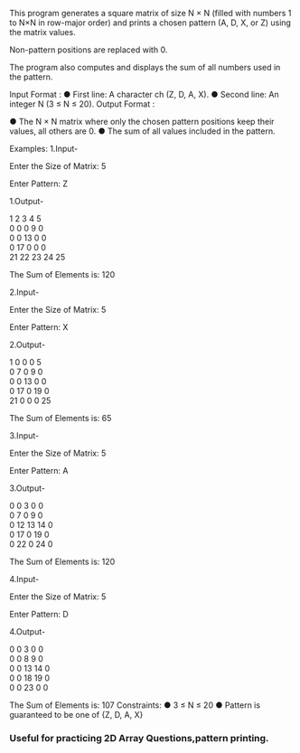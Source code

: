This program generates a square matrix of size N × N (filled with numbers 1 to N×N in row-major order) and prints a chosen pattern (A, D, X, or Z) using the matrix values.

Non-pattern positions are replaced with 0.

The program also computes and displays the sum of all numbers used in the pattern.

Input Format :
● First line: A character ch (Z, D, A, X). 
● Second line: An integer N (3 ≤ N ≤ 20). 
Output Format :

● The N × N matrix where only the chosen pattern positions keep their values, all 
others are 0. 
● The sum of all values included in the pattern. 

Examples:
1.Input-

Enter the Size of Matrix: 5 

Enter Pattern: Z


1.Output-

1      2      3      4      5      
0      0      0      9      0      
0      0      13     0      0      
0      17     0      0      0      
21     22     23     24     25      

The Sum of Elements is: 120

2.Input-

Enter the Size of Matrix: 5

Enter Pattern: X


2.Output-

1      0      0      0      5      
0      7      0      9      0      
0      0      13     0      0      
0      17     0      19     0      
21     0      0      0      25      

The Sum of Elements is: 65


3.Input-

Enter the Size of Matrix: 5

Enter Pattern: A


3.Output-

0      0      3      0      0      
0      7      0      9      0      
0      12     13     14     0      
0      17     0      19     0      
0      22     0      24     0      

The Sum of Elements is: 120


4.Input-

Enter the Size of Matrix: 5

Enter Pattern: D


4.Output-

0      0      3      0      0      
0      0      8      9      0      
0      0      13     14     0      
0      0      18     19     0      
0      0      23     0      0      

The Sum of Elements is: 107
Constraints: 
● 3 ≤ N ≤ 20 
● Pattern is guaranteed to be one of {Z, D, A, X}

### Useful for practicing 2D  Array Questions,pattern printing.
